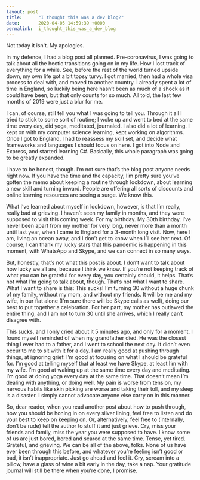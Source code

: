 ```yaml
---
layout: post
title:      "I thought this was a dev blog?"
date:       2020-04-05 14:59:39 +0000
permalink:  i_thought_this_was_a_dev_blog
---
```


Not today it isn't. My apologies.

In my defence, I had a blog post all planned. Pre-coronavirus, I was going to talk about all the hectic transitions going on in my life. How I lost track of everything for a while. See, before the rest of the world turned upside down, my own life got a bit topsy turvy. I got married, then had a whole visa process to deal with, and moved to another country. I already spent a lot of time in England, so luckily being here hasn’t been as much of a shock as it could have been, but that only counts for so much. All told, the last few months of 2019 were just a blur for me.

I can, of course, still tell you what I was going to tell you. Through it all I tried to stick to some sort of routine; I woke up and went to bed at the same time every day, did yoga, meditated, journaled. I also did a lot of learning. I kept on with my computer science learning, kept working on algorithms. Once I got to England, I had to reassess my skill set, and decide what frameworks and languages I should focus on here. I got into Node and Express, and started learning C#. Basically, this whole paragraph was going to be greatly expanded.

I have to be honest, though. I’m not sure that’s the blog post anyone needs right now. If you have the time and the capacity, I’m pretty sure you’ve gotten the memo about keeping a routine through lockdown, about learning a new skill and turning inward. People are offering all sorts of discounts and online learning resources are seeing a surge. We know this.

What I’ve learned about myself in lockdown, however, is that I’m really, really bad at grieving. I haven’t seen my family in months, and they were supposed to visit this coming week. For my birthday. My 30th birthday. I’ve never been apart from my mother for very long, never more than a month until last year, when I came to England for a 3-month long visit. Now, here I am, living an ocean away, and I don’t get to know when I’ll see her next. Of course, I can thank my lucky stars that this pandemic is happening in this moment, with WhatsApp and Skype, and we can connect in so many ways.

But, honestly, that’s not what this post is about. I don’t want to talk about how lucky we all are, because I think we know. If you’re not keeping track of what you can be grateful for every day, you certainly should, it helps. That’s not what I’m going to talk about, though. That’s not what I want to share. What I want to share is this: This sucks! I’m turning 30 without a huge chunk of my family, without my mom, and without my friends. It will be me and my wife, in our flat alone (I'm sure there will be Skype calls as well), doing our best to put together a celebration. For her part, my mother has outlawed the entire thing, and I am not to turn 30 until she arrives, which I really can’t disagree with.

This sucks, and I only cried about it 5 minutes ago, and only for a moment. I found myself reminded of when my grandfather died. He was the closest thing I ever had to a father, and I went to school the next day. It didn’t even occur to me to sit with it for a day. I am really good at pushing through things, at ignoring grief. I’m good at focusing on what I should be grateful for. I’m good at telling myself that at least we have Skype, at least I’m with my wife. I’m good at waking up at the same time every day and meditating. I’m good at doing yoga every day at the same time. That doesn’t mean I’m dealing with anything, or doing well. My pain is worse from tension, my nervous habits like skin picking are worse and taking their toll, and my sleep is a disaster. I simply cannot advocate anyone else carry on in this manner.

So, dear reader, when you read another post about how to push through, how you should be honing in on every silver lining, feel free to listen and do your best to keep on keeping on. Or, alternatively, feel free to (internally, don’t be rude) tell the author to stuff it and just grieve. Cry, miss your friends and family, miss the year you were supposed to have. I know some of us are just bored, bored and scared at the same time. Tense, yet tired. Grateful, and grieving. We can be all of the above, folks. None of us have ever been through this before, and whatever you’re feeling isn’t good or bad, it isn’t inappropriate. Just go ahead and feel it. Cry, scream into a pillow, have a glass of wine a bit early in the day, take a nap. Your gratitude journal will still be there when you’re done, I promise.
